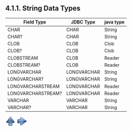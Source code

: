 ## 4.1.1. String Data Types

| Field Type|JDBC Type|java type|
|-----------|---------|---------|
|CHAR               | CHAR        | String |
|CHAR?              | CHAR        | String |
|CLOB               | CLOB        | Clob   |
|CLOB?              | CLOB        | Clob   |
|CLOBSTREAM         | CLOB        | Reader |
|CLOBSTREAM?        | CLOB        | Reader |
|LONGVARCHAR        | LONGVARCHAR | String |
|LONGVARCHAR?       | LONGVARCHAR | String |
|LONGVARCHARSTREAM  | LONGVARCHAR | Reader |
|LONGVARCHARSTREAM? | LONGVARCHAR | Reader |
|VARCHAR            | VARCHAR     | String |
|VARCHAR?           | VARCHAR     | String |

[![Up](go-up.png)](ConfigYaml.md) [![Next](go-next.png)](typeNumber.md)